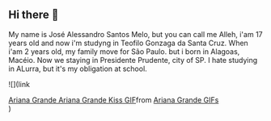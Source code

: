 ## Hi there 👋 

My name is José Alessandro Santos Melo, but you can call me Alleh, i'am 17 years old and now i'm studyng in Teofilo Gonzaga da Santa Cruz.
  When i'am 2 years old, my family move for São Paulo. but i born in Alagoas, Macéio. Now we staying in Presidente Prudente, city of SP.
I hate studying in ALurra, but it's my obligation at school.

![](link<div class="tenor-gif-embed" data-postid="17987115633298461228" data-share-method="host" data-aspect-ratio="1.02049" data-width="100%"><a href="https://tenor.com/view/ariana-grande-ariana-grande-kiss-ari-ariana-grande-heart-ariana-grande-blowing-kiss-gif-17987115633298461228">Ariana Grande Ariana Grande Kiss GIF</a>from <a href="https://tenor.com/search/ariana+grande-gifs">Ariana Grande GIFs</a></div> <script type="text/javascript" async src="https://tenor.com/embed.js"></script>)
